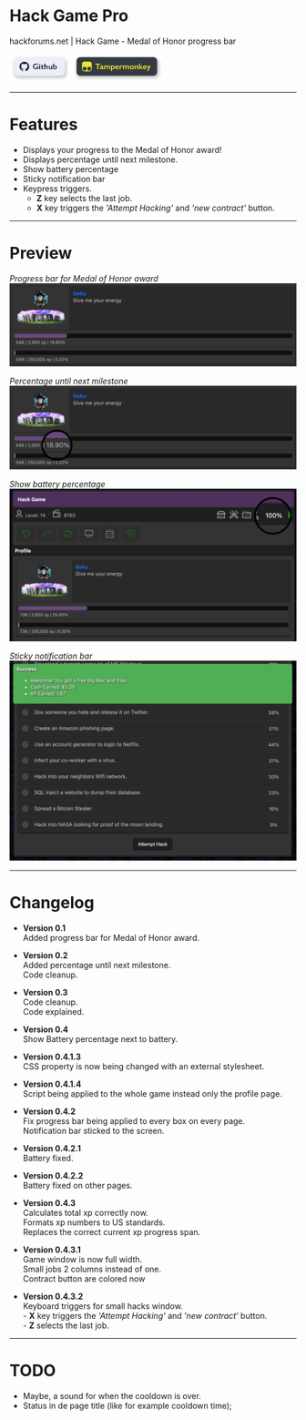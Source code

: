 # Hack Game Pro
 hackforums.net | Hack Game - Medal of Honor progress bar

[<img src="imgs/btn1.svg?raw=true" height="50">](https://github.com/Flexxkii/Hack-Game-Pro)
[<img src="imgs/btn2.svg?raw=true" height="50">](https://github.com/Flexxkii/Hack-Game-Pro/raw/main/Hack%20Game%20-%20Medal%20of%20Honor%20progress%20bar.user.js)

 ---

# Features

-	Displays your progress to the Medal of Honor award!
-	Displays percentage until next milestone.
-	Show battery percentage
-	Sticky notification bar
-	Keypress triggers.
	-	**Z** key selects the last job.
	-	**X** key triggers the *'Attempt Hacking'* and *'new contract'* button.

 ---

# Preview

*Progress bar for Medal of Honor award*
![Preview](imgs/preview2.png?raw=true "Preview")

*Percentage until next milestone*
![Preview](imgs/preview.png?raw=true "Preview")

*Show battery percentage*
![Preview](imgs/preview3.png?raw=true "Preview")

*Sticky notification bar*
![Preview](imgs/preview4.png?raw=true "Preview")

---

# Changelog
-	**Version 0.1**\
	Added progress bar for Medal of Honor award.

-	**Version 0.2**\
	Added percentage until next milestone.\
	Code cleanup.

-	**Version 0.3**\
	Code cleanup.\
	Code explained.

-	**Version 0.4**\
	Show Battery percentage next to battery.

-	**Version 0.4.1.3**\
	CSS property is now being changed with an external stylesheet.

-	**Version 0.4.1.4**\
	Script being applied to the whole game instead only the profile page.

-	**Version 0.4.2**\
	Fix progress bar being applied to every box on every page.\
	Notification bar sticked to the screen.

-	**Version 0.4.2.1**\
	Battery fixed.

-	**Version 0.4.2.2**\
	Battery fixed on other pages.

-	**Version 0.4.3**\
	Calculates total xp correctly now.\
	Formats xp numbers to US standards.\
	Replaces the correct current xp progress span.

-	**Version 0.4.3.1**\
	Game window is now full width.\
	Small jobs 2 columns instead of one.\
	Contract button are colored now

-	**Version 0.4.3.2**\
	Keyboard triggers for small hacks window.\
		-	**X** key triggers the *'Attempt Hacking'* and *'new contract'* button.\
		-	**Z** selects the last job.

---

# TODO

-	Maybe, a sound for when the cooldown is over.
-	Status in de page title (like for example cooldown time);

